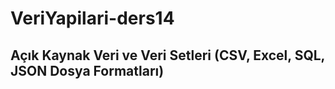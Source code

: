 # VeriYapilari-ders14

## Açık Kaynak Veri ve Veri Setleri (CSV, Excel, SQL, JSON Dosya Formatları)

